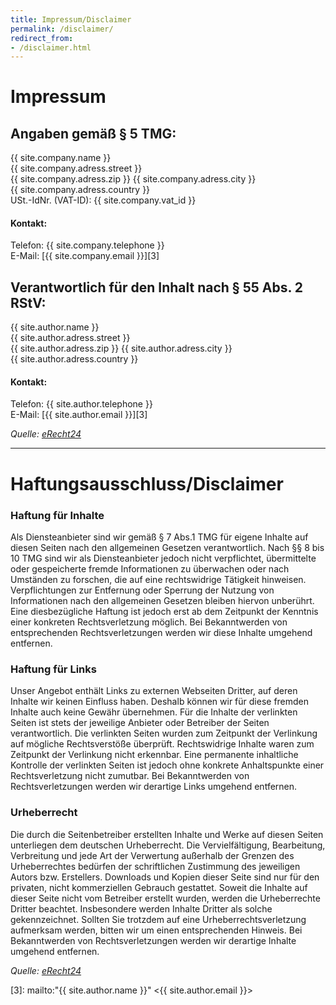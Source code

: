 ```yaml
---
title: Impressum/Disclaimer
permalink: /disclaimer/
redirect_from:
- /disclaimer.html
---
```


# Impressum

## Angaben gemäß § 5 TMG:

{{ site.company.name }}  
{{ site.company.adress.street }}  
{{ site.company.adress.zip }} {{ site.company.adress.city }}  
{{ site.company.adress.country }}  
USt.-IdNr. (VAT-ID): {{ site.company.vat_id }}

#### Kontakt:

Telefon: {{ site.company.telephone }}  
E-Mail: [{{ site.company.email }}][3]

## Verantwortlich für den Inhalt nach § 55 Abs. 2 RStV:

{{ site.author.name }}  
{{ site.author.adress.street }}  
{{ site.author.adress.zip }} {{ site.author.adress.city }}  
{{ site.author.adress.country }}

#### Kontakt:

Telefon: {{ site.author.telephone }}  
E-Mail: [{{ site.author.email }}][3]


*Quelle: [eRecht24][1]*

---

# Haftungsausschluss/Disclaimer

### Haftung für Inhalte
Als Diensteanbieter sind wir gemäß § 7 Abs.1 TMG für eigene Inhalte auf diesen Seiten nach den allgemeinen Gesetzen verantwortlich. Nach §§ 8 bis 10 TMG sind wir als Diensteanbieter jedoch nicht verpflichtet, übermittelte oder gespeicherte fremde Informationen zu überwachen oder nach Umständen zu forschen, die auf eine rechtswidrige Tätigkeit hinweisen. Verpflichtungen zur Entfernung oder Sperrung der Nutzung von Informationen nach den allgemeinen Gesetzen bleiben hiervon unberührt. Eine diesbezügliche Haftung ist jedoch erst ab dem Zeitpunkt der Kenntnis einer konkreten Rechtsverletzung möglich. Bei Bekanntwerden von entsprechenden Rechtsverletzungen werden wir diese Inhalte umgehend entfernen.

### Haftung für Links
Unser Angebot enthält Links zu externen Webseiten Dritter, auf deren Inhalte wir keinen Einfluss haben. Deshalb können wir für diese fremden Inhalte auch keine Gewähr übernehmen. Für die Inhalte der verlinkten Seiten ist stets der jeweilige Anbieter oder Betreiber der Seiten verantwortlich. Die verlinkten Seiten wurden zum Zeitpunkt der Verlinkung auf mögliche Rechtsverstöße überprüft. Rechtswidrige Inhalte waren zum Zeitpunkt der Verlinkung nicht erkennbar. Eine permanente inhaltliche Kontrolle der verlinkten Seiten ist jedoch ohne konkrete Anhaltspunkte einer Rechtsverletzung nicht zumutbar. Bei Bekanntwerden von Rechtsverletzungen werden wir derartige Links umgehend entfernen.

### Urheberrecht
Die durch die Seitenbetreiber erstellten Inhalte und Werke auf diesen Seiten unterliegen dem deutschen Urheberrecht. Die Vervielfältigung, Bearbeitung, Verbreitung und jede Art der Verwertung außerhalb der Grenzen des Urheberrechtes bedürfen der schriftlichen Zustimmung des jeweiligen Autors bzw. Erstellers. Downloads und Kopien dieser Seite sind nur für den privaten, nicht kommerziellen Gebrauch gestattet. Soweit die Inhalte auf dieser Seite nicht vom Betreiber erstellt wurden, werden die Urheberrechte Dritter beachtet. Insbesondere werden Inhalte Dritter als solche gekennzeichnet. Sollten Sie trotzdem auf eine Urheberrechtsverletzung aufmerksam werden, bitten wir um einen entsprechenden Hinweis. Bei Bekanntwerden von Rechtsverletzungen werden wir derartige Inhalte umgehend entfernen.

*Quelle: [eRecht24][2]*

[1]: https://www.e-recht24.de/impressum-generator.html
[2]: https://www.e-recht24.de/muster-disclaimer.html
[3]: mailto:"{{ site.author.name }}" <{{ site.author.email }}>
